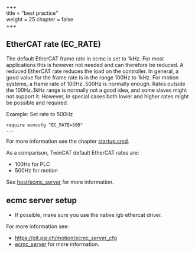 +++  
title = "best practice"   
weight = 25
chapter = false  
+++  

## EtherCAT rate (EC_RATE)
The default EtherCAT frame rate in ecmc is set to 1kHz. For most applications this is however not needed and can therefore be reduced. A reduced EtherCAT rate reduces the load on the controller. In general, a good value for the frame rate is in the range 100Hz to 1kHz. For motion systems, a frame rate of 100Hz..500Hz is normally enough. Rates outside the 100Hz..1kHz range is normally not a good idea, and some slaves might not support it. However, in special cases both lower and higher rates might be possible and required.

Example: Set rate to 500Hz
```
require ecmccfg "EC_RATE=500"
...
```
For more information see the chapter [startup.cmd](../startup/).

As a comparison, TwinCAT default EtherCAT rates are:
* 100Hz for PLC
* 500Hz for motion

See [host/ecmc_server](../../knowledgebase/host/) for more information.

## ecmc server setup
* If possible, make sure you use the native igb ethercat driver.

For more information see:
* https://git.psi.ch/motion/ecmc_server_cfg
* [ecmc_server](../../knowledgebase/hardware/host/) for more information.

